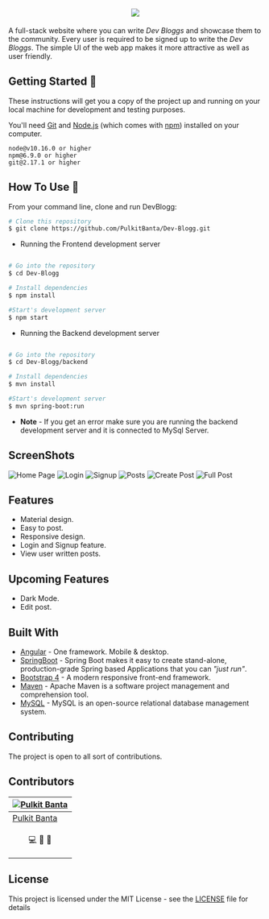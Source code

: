<h1 align="center"><img src="screenshots/Showcase_logo.png"></h1>

A full-stack website where you can write *Dev Bloggs* and showcase them to the community. Every user is required to be signed up to write the *Dev Bloggs*. The simple UI of the web app makes it more attractive as well as user friendly.

## Getting Started 🚀

These instructions will get you a copy of the project up and running on your local machine for development and testing purposes.

You'll need [Git](https://git-scm.com) and [Node.js](https://nodejs.org/en/download/) (which comes with [npm](http://npmjs.com)) installed on your computer.

```
node@v10.16.0 or higher
npm@6.9.0 or higher
git@2.17.1 or higher
```

## How To Use 🔧

From your command line, clone and run DevBlogg:

```bash
# Clone this repository
$ git clone https://github.com/PulkitBanta/Dev-Blogg.git
```

* Running the Frontend development server
```bash

# Go into the repository
$ cd Dev-Blogg

# Install dependencies
$ npm install

#Start's development server
$ npm start

```

* Running the Backend development server
```bash

# Go into the repository
$ cd Dev-Blogg/backend

# Install dependencies
$ mvn install

#Start's development server
$ mvn spring-boot:run
```

* **Note** - If you get an error make sure you are running the backend development server and it is connected to MySql Server. 

## ScreenShots

![Home Page](screenshots/no_post_home.png "Home Page")
![Login](screenshots/login.png "Login")
![Signup](screenshots/signup.png "Signup")
![Posts](screenshots/home_page_posts.png "Posts")
![Create Post](screenshots/create_post.png "Create Post")
![Full Post](screenshots/full_post.png "Full Post")

## Features

- Material design.
- Easy to post.
- Responsive design.
- Login and Signup feature.
- View user written posts.

## Upcoming Features

- Dark Mode.
- Edit post.

## Built With

- [Angular](https://angular.io) - One framework. Mobile & desktop.
- [SpringBoot](https://spring.io/projects/spring-boot) - Spring Boot makes it easy to create stand-alone, production-grade Spring based Applications that you can *"just run"*.
- [Bootstrap 4](https://getbootstrap.com/docs/4.0/getting-started/introduction/) - A modern responsive front-end framework.
- [Maven](https://maven.apache.org) - Apache Maven is a software project management and comprehension tool.
- [MySQL](https://www.mysql.com/) - MySQL is an open-source relational database management system.

## Contributing

The project is open to all sort of contributions.

## Contributors

| [![Pulkit Banta](https://github.com/PulkitBanta.png?size=100)](https://github.com/PulkitBanta) |
| --- |
| [Pulkit Banta](https://github.com/PulkitBanta) |
| <p align="center"><a title="code">💻</a> <a title="designing">🎨</a> <a title="documentation">📖</a></p>

## License

This project is licensed under the MIT License - see the [LICENSE](LICENSE) file for details